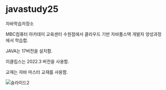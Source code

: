 # javastudy25
자바학습저장소

MBC컴퓨터 아카데미 교육센터 수원점에서 클라우드 기반 자바풀스택 개발자 양성과정에서 학습합.

JAVA는 17버전을 설치함.

이클립스는 2022.3 버전을 사용함.

교재는 자바 마스터 교재를 사용함.

![슬라이드2](https://github.com/user-attachments/assets/b8ea22b8-6aca-4f6b-b44b-eec44779bdc4)
